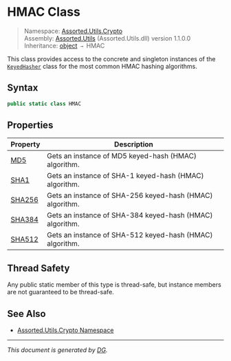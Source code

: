 ﻿# HMAC Class

> Namespace: [Assorted.Utils.Crypto](index.md#assortedutilscrypto-namespace)\
> Assembly: [Assorted.Utils](index.md) (Assorted.Utils.dll) version 1.1.0.0\
> Inheritance: [object](https://docs.microsoft.com/en-us/dotnet/api/system.object) `→` HMAC

This class provides access to the concrete and singleton instances of the [`KeyedHasher`](Assorted.Utils.Crypto.KeyedHasher.md) class for the most common HMAC hashing algorithms.

## Syntax

```csharp
public static class HMAC
```

## Properties

Property | Description
--- | ---
[MD5](Assorted.Utils.Crypto.HMAC.MD5.md) | Gets an instance of MD5 keyed-hash (HMAC) algorithm.
[SHA1](Assorted.Utils.Crypto.HMAC.SHA1.md) | Gets an instance of SHA-1 keyed-hash (HMAC) algorithm.
[SHA256](Assorted.Utils.Crypto.HMAC.SHA256.md) | Gets an instance of SHA-256 keyed-hash (HMAC) algorithm.
[SHA384](Assorted.Utils.Crypto.HMAC.SHA384.md) | Gets an instance of SHA-384 keyed-hash (HMAC) algorithm.
[SHA512](Assorted.Utils.Crypto.HMAC.SHA512.md) | Gets an instance of SHA-512 keyed-hash (HMAC) algorithm.

## Thread Safety

Any public static member of this type is thread\-safe, but instance members are not guaranteed to be thread\-safe.

## See Also

- [Assorted.Utils.Crypto Namespace](index.md#assortedutilscrypto-namespace)

---

_This document is generated by [DG](https://github.com/Khojasteh/dg)._
